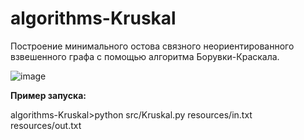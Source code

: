 # algorithms-Kruskal
Построение минимального остова связного неориентированного взвешенного графа с помощью алгоритма Борувки-Краскала.

![image](https://user-images.githubusercontent.com/69012433/224951347-ebe3279e-0eaa-4789-83a4-29e59dba5865.png)

**Пример запуска:**

algorithms-Kruskal>python src/Kruskal.py resources/in.txt resources/out.txt
